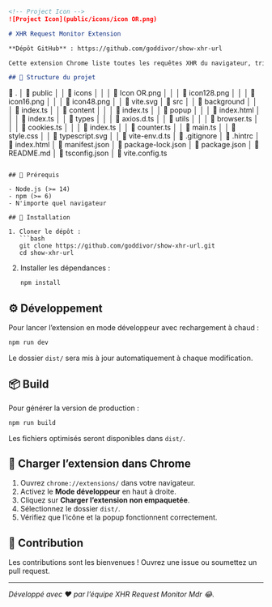 ```markdown
<!-- Project Icon -->
![Project Icon](public/icons/icon OR.png)

# XHR Request Monitor Extension

**Dépôt GitHub** : https://github.com/goddivor/show-xhr-url

Cette extension Chrome liste toutes les requêtes XHR du navigateur, triées par type (GET, POST, PUT, DELETE, etc.), et fournit une interface popup pour visualiser et filtrer ces appels en temps réel.

## 📁 Structure du projet

```

📁 .
│   📁 public
│   │   📁 icons
│   │   │   📄 Icon OR.png
│   │   │   📄 icon128.png
│   │   │   📄 icon16.png
│   │   │   📄 icon48.png
│   │   📄 vite.svg
│   📁 src
│   │   📁 background
│   │   │   📄 index.ts
│   │   📁 content
│   │   │   📄 index.ts
│   │   📁 popup
│   │   │   📄 index.html
│   │   │   📄 index.ts
│   │   📁 types
│   │   │   📄 axios.d.ts
│   │   📁 utils
│   │   │   📄 browser.ts
│   │   │   📄 cookies.ts
│   │   │   📄 index.ts
│   │   📄 counter.ts
│   │   📄 main.ts
│   │   📄 style.css
│   │   📄 typescript.svg
│   │   📄 vite-env.d.ts
│   📄 .gitignore
│   📄 .hintrc
│   📄 index.html
│   📄 manifest.json
│   📄 package-lock.json
│   📄 package.json
│   📄 README.md
│   📄 tsconfig.json
│   📄 vite.config.ts

````

## 🚀 Prérequis

- Node.js (>= 14)
- npm (>= 6)
- N'importe quel navigateur

## 🔧 Installation

1. Cloner le dépôt :
   ```bash
   git clone https://github.com/goddivor/show-xhr-url.git
   cd show-xhr-url
````

2. Installer les dépendances :

   ```bash
   npm install
   ```

## ⚙️ Développement

Pour lancer l’extension en mode développeur avec rechargement à chaud :

```bash
npm run dev
```

Le dossier `dist/` sera mis à jour automatiquement à chaque modification.

## 📦 Build

Pour générer la version de production :

```bash
npm run build
```

Les fichiers optimisés seront disponibles dans `dist/`.

## 🔎 Charger l’extension dans Chrome

1. Ouvrez `chrome://extensions/` dans votre navigateur.
2. Activez le **Mode développeur** en haut à droite.
3. Cliquez sur **Charger l’extension non empaquetée**.
4. Sélectionnez le dossier `dist/`.
5. Vérifiez que l’icône et la popup fonctionnent correctement.

## 🤝 Contribution

Les contributions sont les bienvenues ! Ouvrez une issue ou soumettez un pull request.

---

*Développé avec ❤️ par l’équipe XHR Request Monitor Mdr 😂.*

```
```
